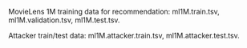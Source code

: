 MovieLens 1M training data for recommendation: ml1M.train.tsv, ml1M.validation.tsv, ml1M.test.tsv.

Attacker train/test data: ml1M.attacker.train.tsv, ml1M.attacker.test.tsv.


